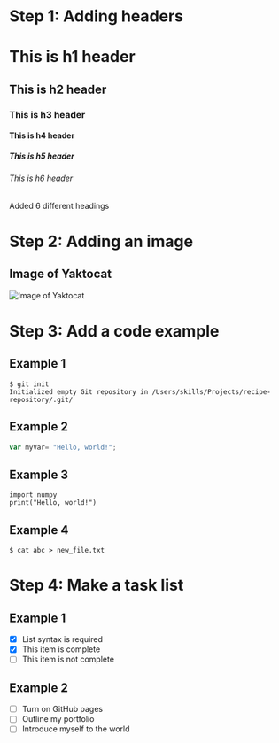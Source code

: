 # Step 1: Adding headers
# This is h1 header
## This is h2 header
### This is h3 header
#### This is h4 header
##### This is h5 header
###### This is h6 header

Added 6 different headings


# Step 2: Adding an image
## Image of Yaktocat
![Image of Yaktocat](https://octodex.github.com/images/yaktocat.png)

# Step 3: Add a code example
## Example 1
```
$ git init
Initialized empty Git repository in /Users/skills/Projects/recipe-repository/.git/
```

## Example 2
``` javascript
var myVar= "Hello, world!";
```

## Example 3
```
import numpy
print("Hello, world!")
```

## Example 4
```
$ cat abc > new_file.txt
```


# Step 4: Make a task list
## Example 1
- [x] List syntax is required
- [x] This item is complete
- [ ] This item is not complete

## Example 2
- [ ] Turn on GitHub pages
- [ ] Outline my portfolio
- [ ] Introduce myself to the world
